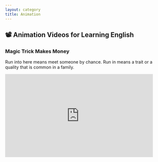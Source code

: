 ```yaml
---
layout: category
title: Animation
---
```


## 📽️ Animation Videos for Learning English

### Magic Trick Makes Money

Run into here means meet someone by chance.
Run in means a trait or a quality that is common in a family. 

<iframe width="480" height="270" src="https://www.youtube.com/embed/oAKzZYr-KIU" title="YouTube video player" frameborder="0" allow="accelerometer; autoplay; clipboard-write; encrypted-media; gyroscope; picture-in-picture" allowfullscreen></iframe>


